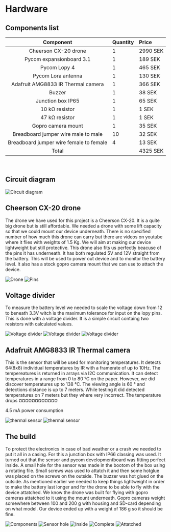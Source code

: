 # Hardware
## Components list
|Component  | Quantity   |Price |
|:----:|:------------- |:---------------|
|Cheerson CX-20 drone|1|2990 SEK
|Pycom expansionboard 3.1|1|189 SEK
|Pycom Lopy 4|1|465 SEK
|Pycom Lora antenna|1|130 SEK
|Adafruit AMG8833 IR Thermal camera|1|366 SEK
|Buzzer|1|38 SEK
|Junction box IP65|1|65 SEK
|10 kΩ resistor|1|1 SEK
|47 kΩ resistor|1|1 SEK
|Gopro camera mount|1|35 SEK
|Breadboard jumper wire male to male|10|32 SEK
|Breadboard jumper wire female to female|4|13 SEK
|Total||4325 SEK


</BR>


## Circuit diagram
![Circuit diagram](/doc/img/circuit_diagram.png "Circuit diagram")


## Cheerson CX-20 drone
The drone we have used for this project is a Cheerson CX-20. It is a quite big drone but is still affordable. We needed a drone with some lift capacity so that we could mount our device underneath. There is no specified number of how much this drone can carry but there are videos on youtube where it flies with weights of 1.5 Kg. We will aim at making our device lightweight but still protective.
This drone also fits us perfectly beacuse of the pins it has underneath. It has both regulated 5V and 12V straight from the battery. This will be used to power out device and to monitor the battery level.
It also has a stock gopro camera mount that we can use to attach the device.

![Drone](/doc/img/drone.jpg "Drone")
![Pins](/doc/img/pins.jpg "Drone pins")



## Voltage divider
To measure the battery level we needed to scale the voltage down from 12 to beneath 3.3V witch is the maximum tolerance for input on the lopy pins. This is done with a voltage divider. It is a simple circuit containg two resistors with calculated values. 

![Voltage divider](/doc/img/vd1.jpg "Voltage divider")
![Voltage divider](/doc/img/vd2.jpg "Voltage divider")
![Voltage divider](/doc/img/vd3.jpg "Voltage divider")


## Adafruit AMG8833 IR Thermal camera
This is the sensor that will be used for monitoring temperatures. It detects 64(8x8) individual temperatures by IR with a framerate of up to 10Hz. The tempereatures is returned in arrays via I2C communication. It can detect temperatures in a range from 0 to 80 °C on the paper. However, we did discover temperatures up to 138 °C. The viewing angle is 60 ° and detections distance is up to 7 meters. While testing it did detected temperatures on 7 meters but they where very incorrect. The temperature drops ¤¤¤¤¤¤¤¤¤¤¤¤

4.5 mA power consumption 

![thermal sensor](/doc/img/thermal1.jpg "thermal sensor")
![thermal sensor](/doc/img/thermal2.jpg "thermal sensor")




## The build
To protect the electronics in case of bad weather or a crash we needed to put it all in a casing. For this a junction box with IP66 classing was used.
It turned out that the sensor and pycom developmentboard was fitting perfect inside. A small hole for the sensor was made in the bootom of the box using a rotating file. Small screws was used to attatch it and then some hotglue was placed on the screws on the outside. The buzzer was hot glued on the outside. 
As mentioned earlier we needed to keep things lightweight in order to make the battery last longer and for the drone to be able to fly with the device attatched. We know the drone was built for flying with gopro cameras attatched to it using the mount underneath. Gopro cameras weight somewhere between 100 and 200 g with housing and SD-card depending on what model. Our device ended up with a weight of 186 g so it should be fine.  


![Components](/doc/img/build1.jpg "Components")
![Sensor hole](/doc/img/build3.jpg "Sensor hole")
![Inside](/doc/img/build4.jpg "Inside junction box")
![Complete](/doc/img/complete1.jpg "The completed device")
![Attatched](/doc/img/complete2.jpg "Attached to drone")